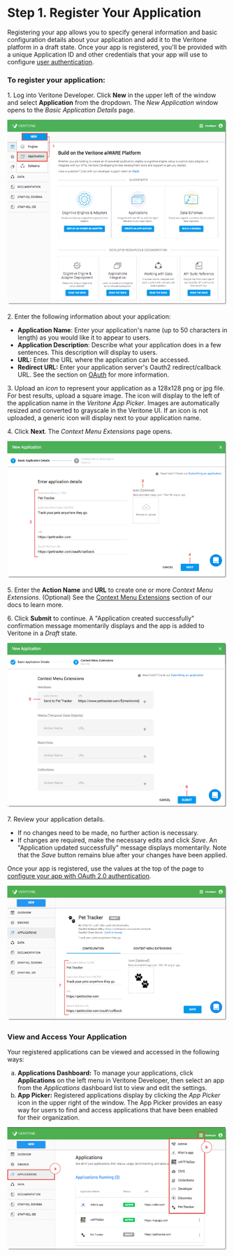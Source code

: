 # Step 1. Register Your Application

Registering your app allows you to specify general information and basic configuration details about your application and add it to the Veritone platform in a draft state. Once your app is registered, you'll be provided with a unique Application ID and other credentials that your app will use to configure [user authentication](/applications/quick-start/step-2). 

### To register your application:
1\.  Log into Veritone Developer. Click **New** in the upper left of the window and select **Application** from the dropdown. The *New Application* window opens to the _Basic Application Details_ page. 

![VDA-Create-App-1](App-QS-Step1-1.png)

2\. Enter the following information about your application:  

* **Application Name**: Enter your application's name (up to 50 characters in length) as you would like it to appear to users.
* **Application Description**: Describe what your application does in a few sentences. This description will display to users.
*   **URL:** Enter the URL where the application can be accessed.
*   **Redirect URL:** Enter your application server's Oauth2 redirect/callback URL. See the section on [OAuth](/applications/oauth) for more information. 

3\. Upload an *icon* to represent your application as a 128x128 png or jpg file. For best results, upload a square image. The icon will display to the left of the application name in the *Veritone App Picker*. Images are automatically resized and converted to grayscale in the Veritone UI. If an icon is not uploaded, a generic icon will display next to your application name.

4\. Click **Next**. The *Context Menu Extensions* page opens.

![VDA-Create-App-2](App-QS-Step1-2.png)

5\. Enter the **Action Name** and **URL** to create one or more *Context Menu Extensions*. (Optional) See the [Context Menu Extensions](/applications/context-menu-extensions) section of our docs to learn more.

6\. Click **Submit** to continue. A "Application created successfully" confirmation message momentarily displays and the app is added to Veritone in a *Draft* state. 

![VDA-Create-App-3](App-QS-Step1-3.png)

7\. Review your application details.

*   If no changes need to be made, no further action is necessary.
*   If changes are required, make the necessary edits and click _Save_. An "Application updated successfully" message displays momentarily. Note that the _Save_ button remains blue after your changes have been applied. 


Once your app is registered, use the values at the top of the page to [configure your app with OAuth 2.0 authentication](/applications/oauth). 

![VDA-Create-App-4](App-QS-Step1-4.png)

### View and Access Your Application 
Your registered applications can be viewed and accessed in the following ways:

<ol type="a">
  <li><b>Applications Dashboard:</b> To manage your applications, click <b>Applications</b> on the left menu in Veritone Developer, then select an app from the <i>Applications</i> dashboard list to view and edit the settings.</li>
  <li><b>App Picker:</b> Registered applications display by clicking the <i>App Picker</i> icon in the upper right of the window. The App Picker provides an easy way for users to find and access applications that have been enabled for their organization.</li>
</ol>

![VDA-View-and-Access-Apps](App-QS-Step1-5.png)

